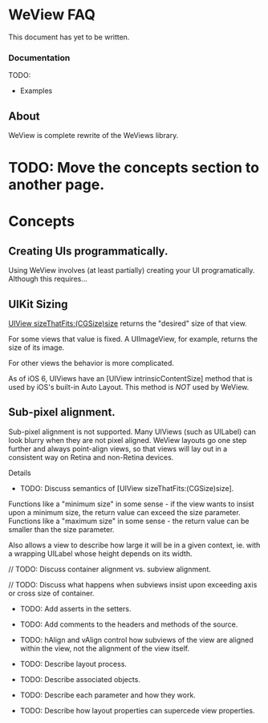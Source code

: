 
WeView FAQ
===========

This document has yet to be written.


### Documentation

TODO:

* Examples

## About

WeView is complete rewrite of the WeViews library.


# TODO: Move the concepts section to another page.

# Concepts

## Creating UIs programmatically.

Using WeView involves (at least partially) creating your UI
programatically.  Although this requires...


## UIKit Sizing

[UIView sizeThatFits:(CGSize)size](https://developer.apple.com/library/ios/documentation/UIKit/Reference/UIView_Class/UIView/UIView.html#//apple_ref/occ/instm/UIView/sizeThatFits:)
returns the "desired" size of that view.  

For some views that value is fixed.  A UIImageView, for example, returns the size of its image.

For other views the behavior is more complicated.  

As of iOS 6, UIViews have an [UIView intrinsicContentSize] method that is used by iOS's built-in
Auto Layout.  This method is _NOT_ used by WeView.

## Sub-pixel alignment.

Sub-pixel alignment is not supported.
Many UIViews (such as UILabel) can look blurry when they are not pixel aligned.
WeView layouts go one step further and always point-align views, 
so that views will lay out in a consistent way on Retina and non-Retina devices.

Details

* TODO: Discuss semantics of [UIView sizeThatFits:(CGSize)size].

 Functions like a "minimum size" in some sense - if the view wants to insist upon a minimum
 size, the return value can exceed the size parameter.
 Functions like a "maximum size" in some sense - the return value can be smaller than the
 size parameter.

 Also allows a view to describe how large it will be in a given context, ie. with a wrapping
 UILabel whose height depends on its width.

// TODO: Discuss container alignment vs. subview alignment.

// TODO: Discuss what happens when subviews insist upon exceeding axis or cross size of container.

* TODO: Add asserts in the setters.

* TODO: Add comments to the headers and methods of the source.

* TODO: hAlign and vAlign control how subviews of the view are aligned within the view, not the
 alignment of the view itself.

* TODO: Describe layout process.

* TODO: Describe associated objects.

* TODO: Describe each parameter and how they work.

* TODO: Describe how layout properties can supercede view properties.




